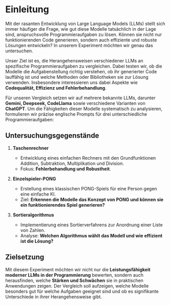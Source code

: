 # Einleitung

Mit der rasanten Entwicklung von Large Language Models (LLMs) stellt sich immer häufiger die Frage, wie gut diese Modelle tatsächlich in der Lage sind, anspruchsvolle Programmieraufgaben zu lösen. Können sie nicht nur funktionierenden Code generieren, sondern auch effiziente und robuste Lösungen entwickeln? In unserem Experiment möchten wir genau das untersuchen.

Unser Ziel ist es, die Herangehensweisen verschiedener LLMs an spezifische Programmieraufgaben zu vergleichen. Dabei testen wir, ob die Modelle die Aufgabenstellung richtig verstehen, ob ihr generierter Code lauffähig ist und welche Methoden oder Bibliotheken sie zur Lösung verwenden. Insbesondere interessieren uns dabei Aspekte wie **Codequalität, Effizienz und Fehlerbehandlung**.

Für unseren Vergleich setzen wir auf mehrere bekannte LLMs, darunter **Gemini, Deepseek, CodeLlama** sowie verschiedene Varianten von **ChatGPT**. Um die Fähigkeiten dieser Modelle systematisch zu analysieren, formulieren wir präzise englische Prompts für drei unterschiedliche Programmieraufgaben:

## Untersuchungsgegenstände

1. **Taschenrechner**  
   - Entwicklung eines einfachen Rechners mit den Grundfunktionen Addition, Subtraktion, Multiplikation und Division.  
   - Fokus: **Fehlerbehandlung und Robustheit**.

2. **Einzelspieler-PONG**  
   - Erstellung eines klassischen PONG-Spiels für eine Person gegen eine einfache KI.  
   - Ziel: **Erkennen die Modelle das Konzept von PONG und können sie ein funktionierendes Spiel generieren?**  

3. **Sortieralgorithmus**  
   - Implementierung eines Sortierverfahrens zur Anordnung einer Liste von Zahlen.  
   - Analyse: **Welchen Algorithmus wählt das Modell und wie effizient ist die Lösung?**  



## Zielsetzung

Mit diesem Experiment möchten wir nicht nur die **Leistungsfähigkeit moderner LLMs in der Programmierung** bewerten, sondern auch herausfinden, welche **Stärken und Schwächen** sie in praktischen Anwendungen zeigen. Der Vergleich soll aufzeigen, welche Modelle besonders gut für welche Aufgaben geeignet sind und ob es signifikante Unterschiede in ihrer Herangehensweise gibt.

